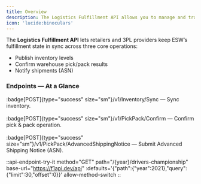```yaml
---
title: Overview
description: The Logistics Fulfillment API allows you to manage and track the fulfillment of orders within the ESW platform.
icon: 'lucide:binoculars'
---
```


The **Logistics Fulfillment API** lets retailers and 3PL providers keep ESW’s fulfillment state in sync across three core operations:

- Publish inventory levels
- Confirm warehouse pick/pack results
- Notify shipments (ASN)


### Endpoints — At a Glance

:badge[POST]{type="success" size="sm"}/v1/Inventory/Sync — Sync inventory. <br>  
:badge[POST]{type="success" size="sm"}/v1/PickPack/Confirm — Confirm pick & pack operation. <br>  
:badge[POST]{type="success" size="sm"}/v1/PickPack/AdvancedShippingNotice — Submit Advanced Shipping Notice (ASN). <br>  


::api-endpoint-try-it
method="GET"
path="/{year}/drivers-championship"
base-url="https://f1api.dev/api"
:defaults='{"path":{"year":2021},"query":{"limit":30,"offset":0}}'
allow-method-switch
::


